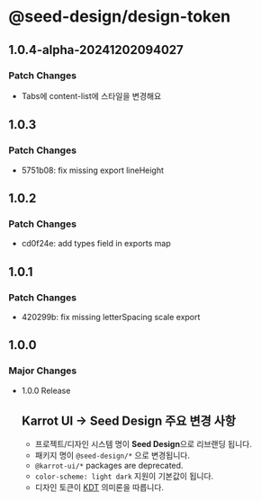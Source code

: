 # @seed-design/design-token

## 1.0.4-alpha-20241202094027

### Patch Changes

- Tabs에 content-list에 스타일을 변경해요

## 1.0.3

### Patch Changes

- 5751b08: fix missing export lineHeight

## 1.0.2

### Patch Changes

- cd0f24e: add types field in exports map

## 1.0.1

### Patch Changes

- 420299b: fix missing letterSpacing scale export

## 1.0.0

### Major Changes

- 1.0.0 Release

  ## Karrot UI → Seed Design 주요 변경 사항

  - 프로젝트/디자인 시스템 명이 **Seed Design**으로 리브랜딩 됩니다.
  - 패키지 명이 `@seed-design/*` 으로 변경됩니다.
  - `@karrot-ui/*` packages are deprecated.
  - `color-scheme: light dark` 지원이 기본값이 됩니다.
  - 디자인 토큰이 [KDT](https://github.com/daangn/kdt/tree/main/language) 의미론을 따릅니다.
